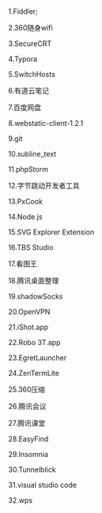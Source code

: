 1.Fiddler;

2.360随身wifi

3.SecureCRT

4.Typora

5.SwitchHosts

6.有道云笔记

7.百度网盘

8.webstatic-client-1.2.1

9.git

10.subline_text

11.phpStorm

12.字节跳动开发者工具

13.PxCook

14.Node.js

15.SVG Explorer Extension

16.TBS Studio

17.看图王

18.腾讯桌面整理

19.shadowSocks

20.OpenVPN

21.iShot.app

22.Robo 3T.app

23.EgretLauncher

24.ZenTermLite

25.360压缩

26.腾讯会议

27.腾讯课堂

28.EasyFind

29.Insomnia

30.Tunnelblick

31.visual studio code

32.wps

